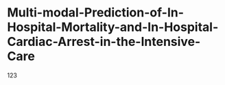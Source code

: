 # Multi-modal-Prediction-of-In-Hospital-Mortality-and-In-Hospital-Cardiac-Arrest-in-the-Intensive-Care



123
